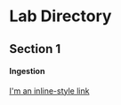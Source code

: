 Lab Directory
================================

Section 1
--------------------------------------

#### Ingestion
[I'm an inline-style link](https://www.google.com)
